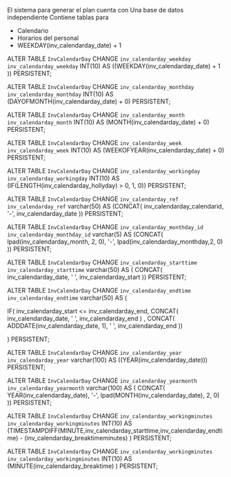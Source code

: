 El sistema para generar el plan cuenta con
Una base de datos independiente
Contiene tablas para
- Calendario
- Horarios del personal
- WEEKDAY(inv_calendarday_date) + 1 

ALTER TABLE `InvCalendarDay` CHANGE `inv_calendarday_weekday` `inv_calendarday_weekday` INT(10) AS ((WEEKDAY(inv_calendarday_date) + 1 )) PERSISTENT;

ALTER TABLE `InvCalendarDay` CHANGE `inv_calendarday_monthday` `inv_calendarday_monthday` INT(10) AS (DAYOFMONTH(inv_calendarday_date) + 0) PERSISTENT;


ALTER TABLE `InvCalendarDay` CHANGE `inv_calendarday_month` `inv_calendarday_month` INT(10) AS (MONTH(inv_calendarday_date) + 0) PERSISTENT;


ALTER TABLE `InvCalendarDay` CHANGE `inv_calendarday_week` `inv_calendarday_week` INT(10) AS (WEEKOFYEAR(inv_calendarday_date) + 0) PERSISTENT;

ALTER TABLE `InvCalendarDay` CHANGE `inv_calendarday_workingday` `inv_calendarday_workingday` INT(10) AS (IF(LENGTH(inv_calendarday_hollyday) > 0, 1, 0)) PERSISTENT;

ALTER TABLE `InvCalendarDay` CHANGE `inv_calendarday_ref` `inv_calendarday_ref` varchar(50) AS (CONCAT(	inv_calendarday_calendarid, '-', 	inv_calendarday_date )) PERSISTENT;


ALTER TABLE `InvCalendarDay` CHANGE `inv_calendarday_monthday_id` `inv_calendarday_monthday_id` varchar(5) AS (CONCAT(	lpad(inv_calendarday_month, 2, 0), '-', 	lpad(inv_calendarday_monthday,2, 0) )) PERSISTENT;


ALTER TABLE `InvCalendarDay` CHANGE `inv_calendarday_starttime` `inv_calendarday_starttime` varchar(50) AS ( CONCAT(	inv_calendarday_date, ' ', 	inv_calendarday_start ))  PERSISTENT;

ALTER TABLE `InvCalendarDay` CHANGE `inv_calendarday_endtime` `inv_calendarday_endtime` varchar(50) AS (
  
  IF( inv_calendarday_start <= inv_calendarday_end, CONCAT(	inv_calendarday_date, ' ', 	inv_calendarday_end ) , CONCAT(	ADDDATE(inv_calendarday_date, 1), ' ', 	inv_calendarday_end ))
  
  ) PERSISTENT;


  ALTER TABLE `InvCalendarDay` CHANGE `inv_calendarday_year` `inv_calendarday_year` varchar(100) AS ((YEAR(inv_calendarday_date))) PERSISTENT;

ALTER TABLE `InvCalendarDay` CHANGE `inv_calendarday_yearmonth` `inv_calendarday_yearmonth` varchar(100) AS ( CONCAT(	YEAR(inv_calendarday_date), '-', lpad(MONTH(inv_calendarday_date), 2, 0) ))  PERSISTENT;





ALTER TABLE `InvCalendarDay` CHANGE `inv_calendarday_workingminutes` `inv_calendarday_workingminutes` INT(10) AS (TIMESTAMPDIFF(MINUTE,inv_calendarday_starttime,inv_calendarday_endtime) - (inv_calendarday_breaktimeminutes) ) PERSISTENT;

ALTER TABLE `InvCalendarDay` CHANGE `inv_calendarday_workingminutes` `inv_calendarday_workingminutes` INT(10) AS (MINUTE(inv_calendarday_breaktime) ) PERSISTENT;